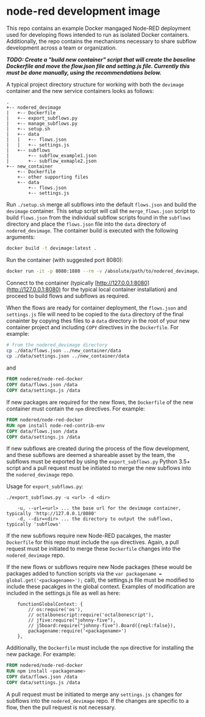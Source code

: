 # node-red development image

This repo contains an example Docker mangaged Node-RED deployment used for developing flows intended to run as isolated Docker containers. Additionally, the repo contains the mechanisms necessary to share subflow development across a team or organization.

**_TODO: Create a "build new container" script that will create the baseline Dockerfile and move the flow.json file and setting.js file. Currently this must be done manually, using the recommendations below._**

A typical project directory structure for working with both the `devimage` container and the new service containers looks as follows:
```
.
+-- nodered_devimage
|   +-- Dockerfile
|   +-- export_subflows.py
|   +-- manage_subflows.py
|   +-- setup.sh
|   +-- data
|   |   +-- flows.json
|   |   +-- settings.js
|   +-- subflows
|       +-- subflow_example1.json
|       +-- subflow_exmaple2.json
+-- new_container
    +-- Dockerfile
    +-- other supporting files
    +-- data
        +-- flows.json
        +-- settings.js
```

Run `./setup.sh` merge all subflows into the default `flows.json` and build the `devimage` container. This setup script will call the `merge_flows.json` script to build `flows.json` from the individual subflow scripts found in the `subflows` directory and place the `flows.json` file into the `data` directory of `nodered_devimage`. The container build is executed with the following arguments: 
```sh
docker build -t devimage:latest .
```

Run the container (with suggested port 8080):
```sh
docker run -it -p 8080:1880 --rm -v /absolute/path/to/nodered_devimage/data/:/data -d --name devimage devimage:latest
```

Connect to the container (typically [http://127.0.0.1:8080](http://127.0.0.1:8080) for the typical local container installation) and proceed to build flows and subflows as required.

When the flows are ready for container deployment, the `flows.json` and `settings.js` file will need to be copied to the `data` directory of the final conainter by copying thes files to a `data` directory in the root of your new container project and including `COPY` directives in the `Dockerfile`. For example:
```sh
# from the nodered_devimage directory
cp ./data/flows.json ../new_container/data
cp ./data/settings.json ../new_container/data
```
and
```Dockerfile
FROM nodered/node-red-docker
COPY data/flows.json /data
COPY data/settings.js /data
```

If new packages are required for the new flows, the `Dockerfile` of the new container must contain the `npm` directives. For example:
```Dockerfile
FROM nodered/node-red-docker
RUN npm install node-red-contrib-env
COPY data/flows.json /data
COPY data/settings.js /data
```

If new subflows are created during the process of the flow development, and these subflows are deemed a shareable asset by the team, the subflows must be exported by using the `export_subflows.py` Python 3.5+ script and a pull request must be initiated to merge the new subflows into the `nodered_devimage` repo.

Usage for `export_subflows.py`:
```
./export_subflows.py -u <url> -d <dir>

    -u, --url=<url> ... the base url for the devimage container, typically 'http://127.0.0.1/8080'
    -d, --dir=<dir> ... the directory to output the subflows, typically 'subflows'
```

If the new subflows require new Node-RED pacakges, the master `Dockerfile` for this repo must include the `npm` directives. Again, a pull request must be initiated to merge these `Dockerfile` changes into the `nodered_devimage` repo.

If the new flows or subflows require new Node packages (these would be packages added to function scripts via the `var packagename = global.get('<packagename>');` call), the settings.js file must be modified to include these pacakges in the global context. Examples of modification are included in the settings.js file as well as here:
```
    functionGlobalContext: {
        // os:require('os'),
        // octalbonescript:require('octalbonescript'),
        // jfive:require("johnny-five"),
        // j5board:require("johnny-five").Board({repl:false}),
        packagename:require('<packagename>')
    },
 ```

Additionally, the `Dockerfile` must include the `npm` directive for installing the new package. For example:
```Dockerfile
FROM nodered/node-red-docker
RUN npm install <packagename>
COPY data/flows.json /data
COPY data/settings.js /data
```

A pull request must be initiated to merge any `settings.js` changes for subflows into the `nodered_devimage` repo. If the changes are specific to a flow, then the pull request is not necessary.
